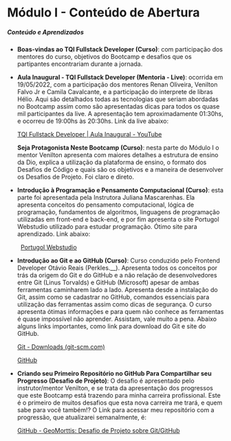 # Módulo I - Conteúdo de Abertura

##### Conteúdo e Aprendizados

- **Boas-vindas ao TQI Fullstack Developer (Curso)**: com participação dos mentores do curso, objetivos do Bootcamp e desafios que os partipantes encontrariam durante a jornada.

- **Aula Inaugural - TQI Fullstack Developer (Mentoria - Live)**: ocorrida em 19/05/2022, com a participação dos mentores Renan Oliveira, Venilton Falvo Jr e Camila Cavalcante, e a participação do interprete de libras Hélio. Aqui são detalhados todas as tecnologias que seriam abordadas no Bootcamp assim como são apresentadas dicas para todos os quase mil participantes da live. A apresentação tem aproximadamente 01:30hs, e ocorreu de 19:00hs às 20:30hs. Link da live abaixo:
  
  [TQI Fullstack Developer | Aula Inaugural - YouTube](https://www.youtube.com/watch?v=OhHMkrzKU6U)
  
  **Seja Protagonista Neste Bootcamp (Curso)**: nesta parte do Módulo I o mentor Venilton apresenta com maiores detalhes a estrutura de ensino da Dio, explica a utilização da plataforma de ensino, o formato dos Desafios de Código e quais são os objetivos e a maneira de desenvolver os Desafios de Projeto. Foi claro e direto.

- **Introdução à Programação e Pensamento Computacional (Curso)**: esta parte foi apresentada pela Instrutora Juliana Mascarenhas. Ela apresenta conceitos do pensamento computacional, lógica de programação, fundamentos de algoritmos, linguagens de programação utilizadas em front-end e back-end, e por fim apresenta o site Portugol Webstudio utilizado para estudar programação. Ótimo site para aprendizado. Link abaixo:

        [Portugol Webstudio](https://portugol-webstudio.cubos.io/ide)

- **Introdução ao Git e ao GitHub (Curso)**: Curso conduzido pelo Frontend Developer Otávio Reais (Perkles.__). Apresenta todos os conceitos por trás da origem do Git e do GitHub e a não relação de desenvolvedores entre Git (Linus Torvalds) e GitHub (Microsoft) apesar de ambas ferramentas caminharem lado a lado. Apresenta desde a instalação do Git, assim como se cadastrar no GitHub, comandos essenciais para utilização das ferramentas assim como dicas de segurança. O curso apresenta ótimas informações e para quem não conhece as ferramentas é quase impossível não aprender. Assistam, vale muito a pena. Abaixo alguns links importantes, como link para download do Git e site do GitHub.
  
  [Git - Downloads (git-scm.com)](https://git-scm.com/downloads)
  
  [GitHub](https://github.com/)

- **Criando seu Primeiro Repositório no GitHub Para Compartilhar seu Progresso (Desafio de Projeto)**: O desafio é apresentado pelo instrutor/mentor Venilton, e se trata da apresentação dos progressos que este Bootcamp está trazendo para minha carreira profissional. Este é o primeiro de muitos desafios que esta nova carreira me trará, e quem sabe para você também!? O Link para acessar meu repositório com a progressão, que atualizarei semanalmente, é: 
  
  [GitHub - GeoMorttis: Desafio de Projeto sobre Git/GitHub](https://github.com/GeoMorttis/dio-desafio-github-primeiro-repositorio.git)
  
  